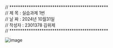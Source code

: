 // **********************************************                                                                               
// 제 목 : 실습과제 1번                                                                                                           
// 날 짜 : 2024년 10월31일                                                                                                       
// 작성자 : 2301378 김위제                                                                                                       
// **********************************************

![image](https://github.com/user-attachments/assets/ac520ea3-64d8-41bf-900b-8387f67d4426)
